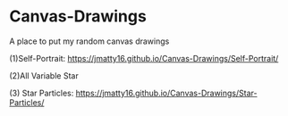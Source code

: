 # Canvas-Drawings

A place to put my random canvas drawings

(1)Self-Portrait: https://jmatty16.github.io/Canvas-Drawings/Self-Portrait/

(2)All Variable Star

(3) Star Particles: https://jmatty16.github.io/Canvas-Drawings/Star-Particles/
